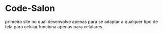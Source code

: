 # Code-Salon
primeiro site no qual desenvolve apenas para se adaptar a qualquer tipo de tela para celular,funciona apenas para celulares.
